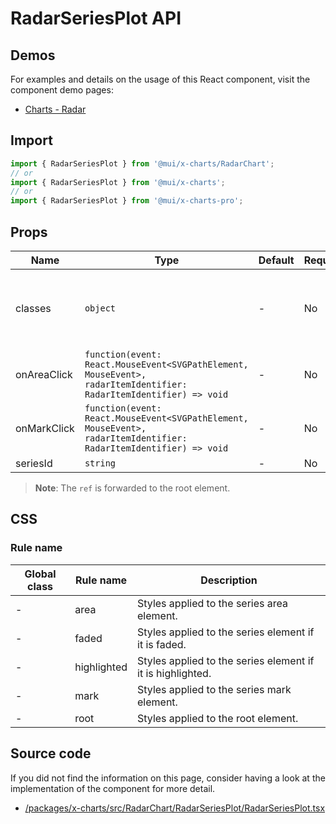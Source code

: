 # RadarSeriesPlot API

## Demos

For examples and details on the usage of this React component, visit the component demo pages:

- [Charts - Radar](/x/react-charts/radar/)

## Import

```jsx
import { RadarSeriesPlot } from '@mui/x-charts/RadarChart';
// or
import { RadarSeriesPlot } from '@mui/x-charts';
// or
import { RadarSeriesPlot } from '@mui/x-charts-pro';
```

## Props

| Name | Type | Default | Required | Description |
|------|------|---------|----------|-------------|
| classes | `object` | - | No | Override or extend the styles applied to the component. |
| onAreaClick | `function(event: React.MouseEvent<SVGPathElement, MouseEvent>, radarItemIdentifier: RadarItemIdentifier) => void` | - | No |  |
| onMarkClick | `function(event: React.MouseEvent<SVGPathElement, MouseEvent>, radarItemIdentifier: RadarItemIdentifier) => void` | - | No |  |
| seriesId | `string` | - | No |  |

> **Note**: The `ref` is forwarded to the root element.

## CSS

### Rule name

| Global class | Rule name | Description |
|--------------|-----------|-------------|
| - | area | Styles applied to the series area element. |
| - | faded | Styles applied to the series element if it is faded. |
| - | highlighted | Styles applied to the series element if it is highlighted. |
| - | mark | Styles applied to the series mark element. |
| - | root | Styles applied to the root element. |

## Source code

If you did not find the information on this page, consider having a look at the implementation of the component for more detail.

- [/packages/x-charts/src/RadarChart/RadarSeriesPlot/RadarSeriesPlot.tsx](https://github.com/mui/material-ui/tree/HEAD/packages/x-charts/src/RadarChart/RadarSeriesPlot/RadarSeriesPlot.tsx)